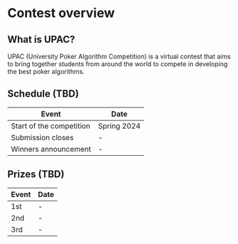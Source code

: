 # Contest overview


## What is UPAC?

UPAC (University Poker Algorithm Competition) is a virtual contest that aims to bring together students from around the world to compete in developing the best poker algorithms.

## Schedule (TBD)

| Event    | Date    | 
| -------- | ------- |
|    Start of the competition      |     Spring 2024    |
|     Submission closes    |     -    |
| Winners announcement    | -    |


## Prizes (TBD)

| Event    | Date    | 
| -------- | ------- |
|    1st      |     -    |
|     2nd    |     -    |
| 3rd    | -    |